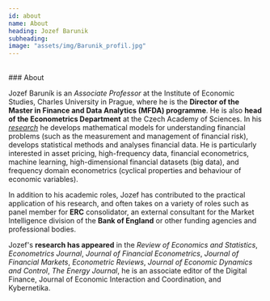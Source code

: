 ```yaml
---
id: about
name: About
heading: Jozef Barunik
subheading:
image: "assets/img/Barunik_profil.jpg"
---
```


<br/>
### About
<br/>

Jozef Baruník is an *Associate Professor* at the Institute of Economic Studies, Charles University in Prague, where he is the **Director of the Master in Finance and Data Analytics (MFDA) programme**. He is also **head of the Econometrics Department** at the Czech Academy of Sciences. In his [*research*](#/features/03-publications) he develops mathematical models for understanding financial problems (such as the measurement and management of financial risk), develops statistical methods and analyses financial data. He is particularly interested in asset pricing, high-frequency data, financial econometrics, machine learning, high-dimensional financial datasets (big data), and frequency domain econometrics (cyclical properties and behaviour of economic variables).

In addition to his academic roles, Jozef has contributed to the practical application of his research, and often takes on a variety of roles such as panel member for **ERC** consolidator, an external consultant for the Market Intelligence division of the **Bank of England** or other funding agencies and professional bodies.

Jozef's **research has appeared** in the *Review of Economics and Statistics*, *Econometrics Journal*, *Journal of Financial Econometrics*, *Journal of Financial Markets*, *Econometric Reviews*, *Journal of Economic Dynamics and Control*, *The Energy Journal*,  he is an associate editor of the Digital Finance, Journal of Economic Interaction and Coordination, and Kybernetika.

<br/>

<a href="https://barunik.github.io/files/Barunik_cv_2025.pdf" target="blank">
  <i class="ai ai-cv-square ai-2x"></i></a>
<a href="https://scholar.google.com/citations?user=3sJOQAsAAAAJ&hl=en&authuser=1" target="blank">
  <i class="ai ai-google-scholar-square ai-2x"></i></a>
